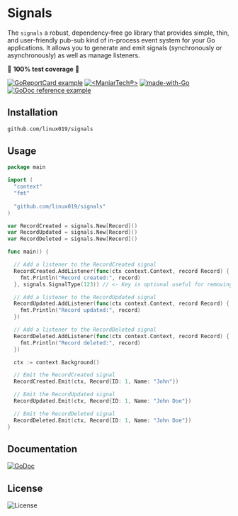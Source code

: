 # Signals

The `signals` a robust, dependency-free go library that provides simple, thin, and user-friendly pub-sub kind of in-process event system for your Go applications. It allows you to generate and emit signals (synchronously or asynchronously) as well as manage listeners.

💯 **100% test coverage** 💯

[![GoReportCard example](https://goreportcard.com/badge/github.com/nanomsg/mangos)](https://goreportcard.com/report/github.com/maniartech/signals)
[![<ManiarTech®️>](https://circleci.com/gh/maniartech/signals.svg?style=shield)](https://circleci.com/gh/maniartech/signals)
[![made-with-Go](https://img.shields.io/badge/Made%20with-Go-1f425f.svg)](https://go.dev/)
[![GoDoc reference example](https://img.shields.io/badge/godoc-reference-blue.svg)](https://godoc.org/github.com/maniartech/signals)

## Installation

```bash
github.com/linux019/signals
```

## Usage

```go
package main

import (
  "context"
  "fmt"
  
  "github.com/linux019/signals"
)

var RecordCreated = signals.New[Record]()
var RecordUpdated = signals.New[Record]()
var RecordDeleted = signals.New[Record]()

func main() {

  // Add a listener to the RecordCreated signal
  RecordCreated.AddListener(func(ctx context.Context, record Record) {
    fmt.Println("Record created:", record)
  }, signals.SignalType(123)) // <- Key is optional useful for removing the listener later

  // Add a listener to the RecordUpdated signal
  RecordUpdated.AddListener(func(ctx context.Context, record Record) {
    fmt.Println("Record updated:", record)
  })

  // Add a listener to the RecordDeleted signal
  RecordDeleted.AddListener(func(ctx context.Context, record Record) {
    fmt.Println("Record deleted:", record)
  })

  ctx := context.Background()

  // Emit the RecordCreated signal
  RecordCreated.Emit(ctx, Record{ID: 1, Name: "John"})

  // Emit the RecordUpdated signal
  RecordUpdated.Emit(ctx, Record{ID: 1, Name: "John Doe"})

  // Emit the RecordDeleted signal
  RecordDeleted.Emit(ctx, Record{ID: 1, Name: "John Doe"})
}
```

## Documentation

[![GoDoc](https://godoc.org/github.com/maniartech/signals?status.svg)](https://godoc.org/github.com/maniartech/signals)

## License

![License](https://img.shields.io/badge/license-MIT-blue.svg)
